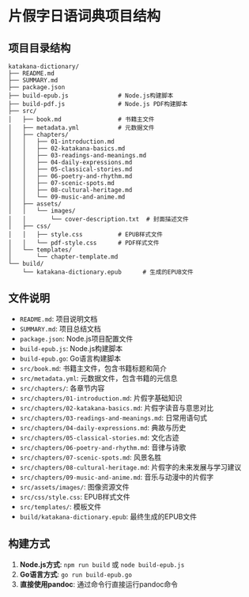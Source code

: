# 片假字日语词典项目结构

## 项目目录结构

```
katakana-dictionary/
├── README.md
├── SUMMARY.md
├── package.json
├── build-epub.js              # Node.js构建脚本
├── build-pdf.js               # Node.js PDF构建脚本
├── src/
│   ├── book.md                # 书籍主文件
│   ├── metadata.yml           # 元数据文件
│   ├── chapters/
│   │   ├── 01-introduction.md
│   │   ├── 02-katakana-basics.md
│   │   ├── 03-readings-and-meanings.md
│   │   ├── 04-daily-expressions.md
│   │   ├── 05-classical-stories.md
│   │   ├── 06-poetry-and-rhythm.md
│   │   ├── 07-scenic-spots.md
│   │   ├── 08-cultural-heritage.md
│   │   └── 09-music-and-anime.md
│   ├── assets/
│   │   └── images/
│   │       └── cover-description.txt  # 封面描述文件
│   ├── css/
│   │   ├── style.css          # EPUB样式文件
│   │   └── pdf-style.css      # PDF样式文件
│   └── templates/
│       └── chapter-template.md
└── build/
    └── katakana-dictionary.epub      # 生成的EPUB文件
```

## 文件说明

- `README.md`: 项目说明文档
- `SUMMARY.md`: 项目总结文档
- `package.json`: Node.js项目配置文件
- `build-epub.js`: Node.js构建脚本
- `build-epub.go`: Go语言构建脚本
- `src/book.md`: 书籍主文件，包含书籍标题和简介
- `src/metadata.yml`: 元数据文件，包含书籍的元信息
- `src/chapters/`: 各章节内容
- `src/chapters/01-introduction.md`: 片假字基础知识
- `src/chapters/02-katakana-basics.md`: 片假字读音与意思对比
- `src/chapters/03-readings-and-meanings.md`: 日常用语句式
- `src/chapters/04-daily-expressions.md`: 典故与历史
- `src/chapters/05-classical-stories.md`: 文化古迹
- `src/chapters/06-poetry-and-rhythm.md`: 音律与诗歌
- `src/chapters/07-scenic-spots.md`: 风景名胜
- `src/chapters/08-cultural-heritage.md`: 片假字的未来发展与学习建议
- `src/chapters/09-music-and-anime.md`: 音乐与动漫中的片假字
- `src/assets/images/`: 图像资源文件
- `src/css/style.css`: EPUB样式文件
- `src/templates/`: 模板文件
- `build/katakana-dictionary.epub`: 最终生成的EPUB文件

## 构建方式

1. **Node.js方式**: `npm run build` 或 `node build-epub.js`
2. **Go语言方式**: `go run build-epub.go`
3. **直接使用pandoc**: 通过命令行直接运行pandoc命令